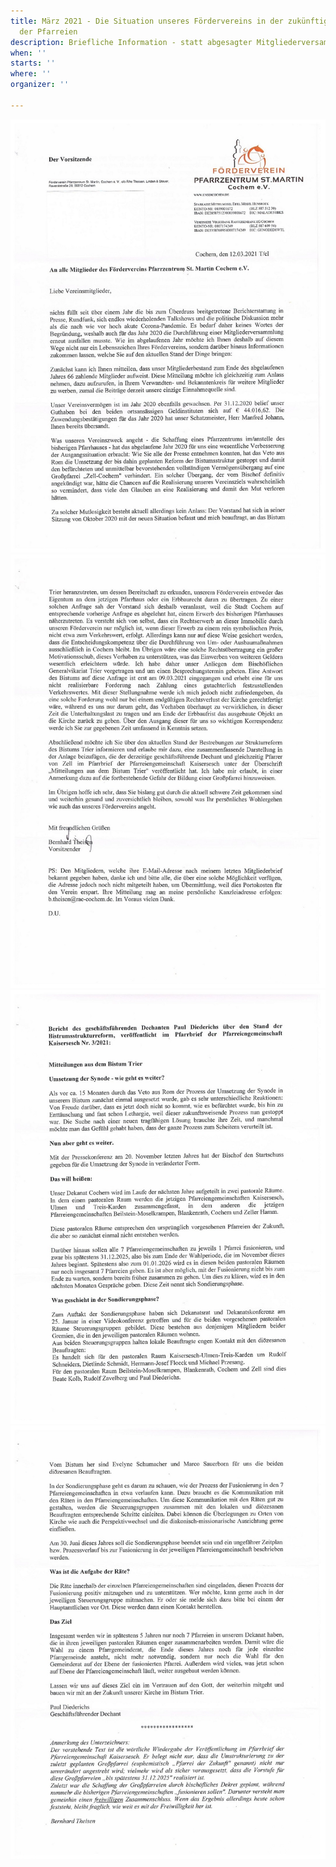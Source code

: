 ```yaml
---
title: März 2021 - Die Situation unseres Fördervereins in der zukünftigen Neuordnung
  der Pfarreien
description: Briefliche Information - statt abgesagter Mitgliederversammlung.
when: ''
starts: ''
where: ''
organizer: ''

---
```

![](/images/forderverein-mitgliederbrief-2021-1.jpg)![](/images/forderverein-mitgliederbrief-2021-2.jpg)![](/images/forderverein-mitgliederbrief2021-3.jpg)![](/images/forderverein-mitgliederbrief-2021-4.jpg)